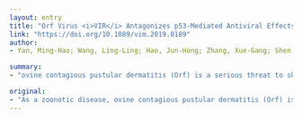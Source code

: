 ```yaml
---
layout: entry
title: "Orf Virus <i>VIR</i> Antagonizes p53-Mediated Antiviral Effects to Facilitate Viral Replication"
link: "https://doi.org/10.1089/vim.2019.0189"
author:
- Yan, Ming-Hao; Wang, Ling-Ling; Hao, Jun-Hong; Zhang, Xue-Gang; Shen, Chao-Chao; Zhang, Da-Jun; Zheng, Hai-Xue; Liu, Xiang-Tao; Zhang, Ke-Shan

summary:
- "ovine contagious pustular dermatitis (Orf) is a serious threat to sheep as well as humans. Orf virus (ORFV) interferon resistance protein (VIR) is the principal virulence pro..."

original:
- "As a zoonotic disease, ovine contagious pustular dermatitis (Orf) is a serious threat to sheep as well as humans. Orf virus (ORFV) interferon resistance protein (VIR) is the principal virulence pro..."
---
```


